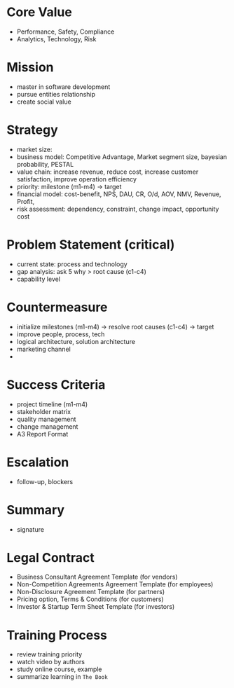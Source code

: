 # Core Value

- Performance, Safety, Compliance
- Analytics, Technology, Risk

# Mission

- master in software development
- pursue entities relationship
- create social value

# Strategy
- market size: 
- business model: Competitive Advantage, Market segment size, bayesian probability, PESTAL
- value chain: increase revenue, reduce cost, increase customer satisfaction, improve operation efficiency
- priority: milestone (m1-m4) -> target
- financial model: cost-benefit, NPS, DAU, CR, O/d, AOV, NMV, Revenue, Profit,
- risk assessment: dependency, constraint, change impact, opportunity cost


# Problem Statement (critical)

- current state: process and technology
- gap analysis: ask 5 why > root cause  (c1-c4)
- capability level

# Countermeasure

- initialize milestones (m1-m4) -> resolve root causes (c1-c4) -> target
- improve people, process, tech
- logical architecture, solution architecture
- marketing channel
- 
# Success Criteria

- project timeline (m1-m4)
- stakeholder matrix
- quality management
- change management
- A3 Report Format

# Escalation

- follow-up, blockers

# Summary

- signature

# Legal Contract

- Business Consultant Agreement Template (for vendors)
- Non-Competition Agreements Agreement Template (for employees)
- Non-Disclosure Agreement Template (for partners)
- Pricing option, Terms & Conditions (for customers)
- Investor & Startup Term Sheet Template (for investors)

# Training Process

- review training priority
- watch video by authors
- study online course, example
- summarize learning in `The Book`